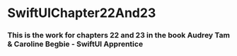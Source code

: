 # SwiftUIChapter22And23

### This is the work for chapters 22 and 23 in the book Audrey Tam & Caroline Begbie - SwiftUI Apprentice
